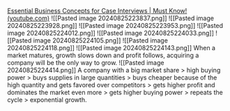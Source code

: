 [Essential Business Concepts for Case Interviews | Must Know! (youtube.com)](https://www.youtube.com/watch?v=pktdRnZArbs)
![[Pasted image 20240825223837.png]]
![[Pasted image 20240825223928.png]]
![[Pasted image 20240825223953.png]]
![[Pasted image 20240825224012.png]]
![[Pasted image 20240825224033.png]]
![[Pasted image 20240825224105.png]]
![[Pasted image 20240825224118.png]]
![[Pasted image 20240825224143.png]]
When a market matures, growth slows down and profit follows, acquiring a company will be the only way to grow.
![[Pasted image 20240825224414.png]]
A company with a big market share > high buying power > buys supplies in large quantities > buys cheaper because of the high quantity and gets favored over competitors > gets higher profit and dominates the market even more > gets higher buying power > repeats the cycle > exponential growth.